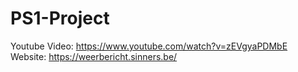 # PS1-Project

Youtube Video: https://www.youtube.com/watch?v=zEVgyaPDMbE  
Website: https://weerbericht.sinners.be/

